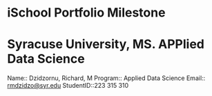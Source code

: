 #							iSchool Portfolio Milestone
# Syracuse University, MS. APPlied Data Science

Name:: Dzidzornu, Richard, M
Program:: Applied Data Science
Email:: rmdzidzo@syr.edu
StudentID::223 315 310
